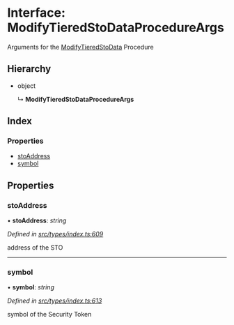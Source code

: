 # Interface: ModifyTieredStoDataProcedureArgs

Arguments for the [ModifyTieredStoData](../enums/_types_index_.proceduretype.md#modifytieredstodata) Procedure

## Hierarchy

* object

  ↳ **ModifyTieredStoDataProcedureArgs**

## Index

### Properties

* [stoAddress](_types_index_.modifytieredstodataprocedureargs.md#stoaddress)
* [symbol](_types_index_.modifytieredstodataprocedureargs.md#symbol)

## Properties

###  stoAddress

• **stoAddress**: *string*

*Defined in [src/types/index.ts:609](https://github.com/PolymathNetwork/polymath-sdk/blob/fb8c7c9/src/types/index.ts#L609)*

address of the STO

___

###  symbol

• **symbol**: *string*

*Defined in [src/types/index.ts:613](https://github.com/PolymathNetwork/polymath-sdk/blob/fb8c7c9/src/types/index.ts#L613)*

symbol of the Security Token

